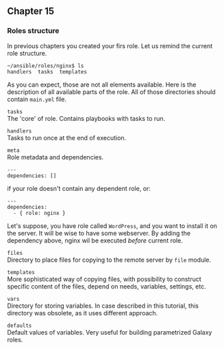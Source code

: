 ## Chapter 15
### Roles structure

In previous chapters you created your firs role.  Let us remind the current
role structure.

```
~/ansible/roles/nginx$ ls
handlers  tasks  templates
```

As you can expect, those are not all elements available. Here is the
description of all available parts of the role. All of those directories
should contain `main.yml` file.

`tasks`  
The 'core' of role. Contains playbooks with tasks to run.

`handlers`  
Tasks to run once at the end of execution.

`meta`  
Role metadata and dependencies.

```
---
dependencies: []
```

if your role doesn't contain any dependent role, or:

```
---
dependencies:
  - { role: nginx }
```

Let's suppose, you have role called `WordPress`, and you want to install it on
the server. It will be wise to have some webserver. By adding the dependency
above, nginx wil be executed _before_ current role.

`files`  
Directory to place files for copying to the remote server by `file` module.

`templates`  
More sophisticated way of copying files, with possibility to construct
specific content of the files, depend on needs, variables, settings, etc.

`vars`  
Directory for storing variables. In case described in this tutorial, this
directory was obsolete, as it uses different approach.

`defaults`  
Default values of variables. Very useful for building parametrized Galaxy roles.
